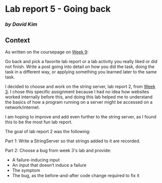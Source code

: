 # Lab report 5 - Going back
### *by David Kim*
## Context
As written on the coursepage on [Week 9](https://ucsd-cse15l-w23.github.io/week/week9/):

Go back and pick a favorite lab report or a lab activity you really liked or did not finish. Write a post going into detail on how you did the task, doing the task in a different way, or applying something you learned later to the same task.

I decided to choose and work on the string server, lab report 2, from [Week 3](https://ucsd-cse15l-w23.github.io/week/week3/).
I chose this specific assignment because I had no idea how websites worked internally before this, and doing this lab helped me to understand the basics of how a program running on a server might be accessed on a network/internet.

I am hoping to improve and add even further to the string server, as I found this to be the most fun lab report.

The goal of lab report 2 was the following:

Part 1: Write a StringServer so that strings added to it are recorded.

Part 2: Choose a bug from week 3's lab and provide:

* A failure-inducing input
* An input that doesn’t induce a failure
* The symptom
* The bug, as the before-and-after code change required to fix it 